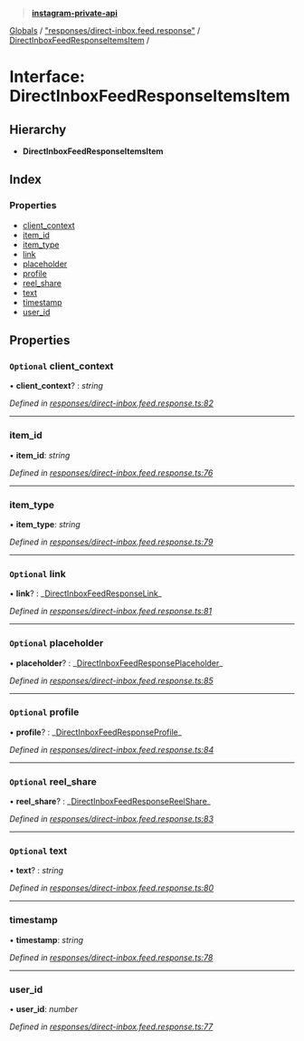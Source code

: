 > **[instagram-private-api](../README.md)**

[Globals](../README.md) / ["responses/direct-inbox.feed.response"](../modules/_responses_direct_inbox_feed_response_.md) / [DirectInboxFeedResponseItemsItem](_responses_direct_inbox_feed_response_.directinboxfeedresponseitemsitem.md) /

# Interface: DirectInboxFeedResponseItemsItem

## Hierarchy

- **DirectInboxFeedResponseItemsItem**

## Index

### Properties

- [client_context](_responses_direct_inbox_feed_response_.directinboxfeedresponseitemsitem.md#optional-client_context)
- [item_id](_responses_direct_inbox_feed_response_.directinboxfeedresponseitemsitem.md#item_id)
- [item_type](_responses_direct_inbox_feed_response_.directinboxfeedresponseitemsitem.md#item_type)
- [link](_responses_direct_inbox_feed_response_.directinboxfeedresponseitemsitem.md#optional-link)
- [placeholder](_responses_direct_inbox_feed_response_.directinboxfeedresponseitemsitem.md#optional-placeholder)
- [profile](_responses_direct_inbox_feed_response_.directinboxfeedresponseitemsitem.md#optional-profile)
- [reel_share](_responses_direct_inbox_feed_response_.directinboxfeedresponseitemsitem.md#optional-reel_share)
- [text](_responses_direct_inbox_feed_response_.directinboxfeedresponseitemsitem.md#optional-text)
- [timestamp](_responses_direct_inbox_feed_response_.directinboxfeedresponseitemsitem.md#timestamp)
- [user_id](_responses_direct_inbox_feed_response_.directinboxfeedresponseitemsitem.md#user_id)

## Properties

### `Optional` client_context

• **client_context**? : _string_

_Defined in [responses/direct-inbox.feed.response.ts:82](https://github.com/realinstadude/instagram-private-api/blob/4ae8fec/src/responses/direct-inbox.feed.response.ts#L82)_

---

### item_id

• **item_id**: _string_

_Defined in [responses/direct-inbox.feed.response.ts:76](https://github.com/realinstadude/instagram-private-api/blob/4ae8fec/src/responses/direct-inbox.feed.response.ts#L76)_

---

### item_type

• **item_type**: _string_

_Defined in [responses/direct-inbox.feed.response.ts:79](https://github.com/realinstadude/instagram-private-api/blob/4ae8fec/src/responses/direct-inbox.feed.response.ts#L79)_

---

### `Optional` link

• **link**? : _[DirectInboxFeedResponseLink](\_responses_direct_inbox_feed_response_.directinboxfeedresponselink.md)\_

_Defined in [responses/direct-inbox.feed.response.ts:81](https://github.com/realinstadude/instagram-private-api/blob/4ae8fec/src/responses/direct-inbox.feed.response.ts#L81)_

---

### `Optional` placeholder

• **placeholder**? : _[DirectInboxFeedResponsePlaceholder](\_responses_direct_inbox_feed_response_.directinboxfeedresponseplaceholder.md)\_

_Defined in [responses/direct-inbox.feed.response.ts:85](https://github.com/realinstadude/instagram-private-api/blob/4ae8fec/src/responses/direct-inbox.feed.response.ts#L85)_

---

### `Optional` profile

• **profile**? : _[DirectInboxFeedResponseProfile](\_responses_direct_inbox_feed_response_.directinboxfeedresponseprofile.md)\_

_Defined in [responses/direct-inbox.feed.response.ts:84](https://github.com/realinstadude/instagram-private-api/blob/4ae8fec/src/responses/direct-inbox.feed.response.ts#L84)_

---

### `Optional` reel_share

• **reel_share**? : _[DirectInboxFeedResponseReelShare](\_responses_direct_inbox_feed_response_.directinboxfeedresponsereelshare.md)\_

_Defined in [responses/direct-inbox.feed.response.ts:83](https://github.com/realinstadude/instagram-private-api/blob/4ae8fec/src/responses/direct-inbox.feed.response.ts#L83)_

---

### `Optional` text

• **text**? : _string_

_Defined in [responses/direct-inbox.feed.response.ts:80](https://github.com/realinstadude/instagram-private-api/blob/4ae8fec/src/responses/direct-inbox.feed.response.ts#L80)_

---

### timestamp

• **timestamp**: _string_

_Defined in [responses/direct-inbox.feed.response.ts:78](https://github.com/realinstadude/instagram-private-api/blob/4ae8fec/src/responses/direct-inbox.feed.response.ts#L78)_

---

### user_id

• **user_id**: _number_

_Defined in [responses/direct-inbox.feed.response.ts:77](https://github.com/realinstadude/instagram-private-api/blob/4ae8fec/src/responses/direct-inbox.feed.response.ts#L77)_
